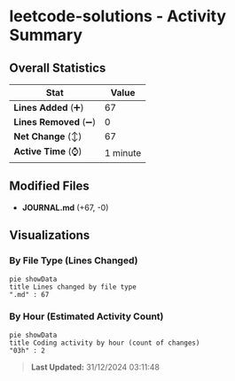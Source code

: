 # leetcode-solutions - Activity Summary 

## Overall Statistics

| Stat                   | Value                                                             |
| ---------------------- | ----------------------------------------------------------------- |
| **Lines Added** (➕)   | 67                                          |
| **Lines Removed** (➖) | 0                                        |
| **Net Change** (↕)    | 67                |
| **Active Time** (⌚)   | 1 minute |


## Modified Files
- **JOURNAL.md** (+67, -0)

## Visualizations

### By File Type (Lines Changed)

```mermaid
pie showData
title Lines changed by file type
".md" : 67
```

### By Hour (Estimated Activity Count)

```mermaid
pie showData
title Coding activity by hour (count of changes)
"03h" : 2
```


> **Last Updated:** 31/12/2024 03:11:48
